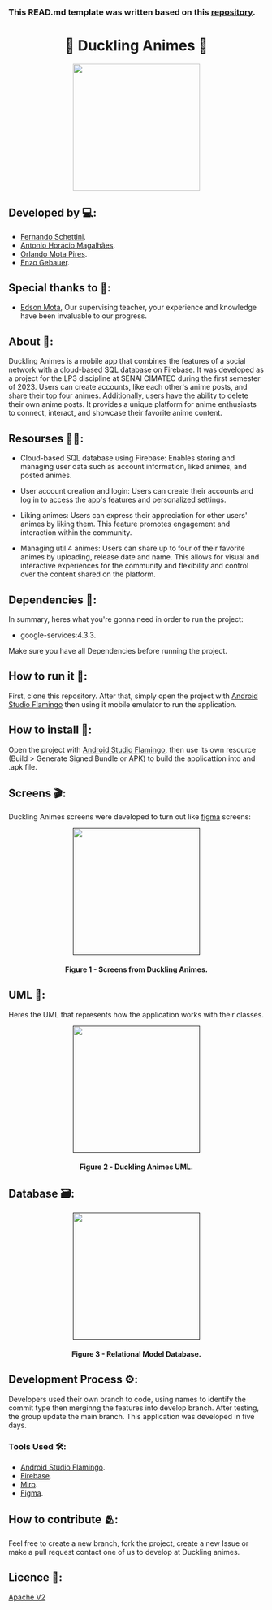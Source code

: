### This READ.md template was written based on this [repository](https://github.com/FernandoSchett/github_readme_template).

<h1 align="center">🦊 Duckling Animes 🦊</h1>

<div align="center">
	<a href="https://www.youtube.com/watch?v=3GFW8_c4fTM&ab_channel=COEL6252">
	<img height = "250em" src = "" />
    </a>
</div>

## Developed by 💻:
- [Fernando Schettini](https://github.com/FernandoSchett).
- [Antonio Horácio Magalhães](https://github.com/AntonioHoracio77).
- [Orlando Mota Pires](https://github.com/orlandomotapires).
- [Enzo Gebauer](https://github.com/enzogebauer).

## Special thanks to 🥰:
- [Edson Mota](https://github.com/edsonmottac), Our supervising teacher, your experience and knowledge have been invaluable to our progress.

## About 🤔:

Duckling Animes is a mobile app that combines the features of a social network with a cloud-based SQL database on Firebase. It was developed as a project for the LP3 discipline at SENAI CIMATEC during the first semester of 2023. Users can create accounts, like each other's anime posts, and share their top four animes. Additionally, users have the ability to delete their own anime posts. It provides a unique platform for anime enthusiasts to connect, interact, and showcase their favorite anime content.

## Resourses 🧑‍🔬:

- Cloud-based SQL database using Firebase: Enables storing and managing user data such as account information, liked animes, and posted animes.

- User account creation and login: Users can create their accounts and log in to access the app's features and personalized settings.

- Liking animes: Users can express their appreciation for other users' animes by liking them. This feature promotes engagement and interaction within the community.

- Managing util 4 animes: Users can share up to four of their favorite animes by uploading, release date and name. This allows for visual and interactive experiences for the community and flexibility and control over the content shared on the platform. 

## Dependencies 🚚:

In summary, heres what you're gonna need in order to run the project:

- google-services:4.3.3.

Make sure you have all Dependencies before running the project.

## How to run it 🏃:

First, clone this repository. After that, simply open the project with [Android Studio Flamingo](https://developer.android.com/studio?gclid=CjwKCAjwkLCkBhA9EiwAka9QRtoH0l_XcBFvl26AViadXiql6u4y5SU_ButKWTrG-Pt4bFONq_IkhBoC01QQAvD_BwE&gclsrc=aw.ds) then using it mobile emulator to run the application. 

## How to install 🔬:

Open the project with [Android Studio Flamingo](https://developer.android.com/studio?gclid=CjwKCAjwkLCkBhA9EiwAka9QRtoH0l_XcBFvl26AViadXiql6u4y5SU_ButKWTrG-Pt4bFONq_IkhBoC01QQAvD_BwE&gclsrc=aw.ds), then use its own resource (Build > Generate Signed Bundle or APK) to build the applicattion into and .apk file.

## Screens 🎬:

Duckling Animes screens were developed to turn out like [figma](https://www.figma.com/file/Vd1AuUZ97QO60LM4jriRUI/DunklingAnimes?type=design&node-id=0-1&t=iFcvM94IcnycrYPe-0) screens:

<div align="center">
	<a href="">
	<img height = "250em" src = "" /> 
    </a>
</div>
<h4 align="center">Figure 1 - Screens from Duckling Animes.</h4>


## UML‍ 💬:

Heres the UML that represents how the application works with their classes.

<div align="center">
	<a href="">
	<img height = "250em" src = "" />
    </a>
</div>
<h4 align="center">Figure 2 - Duckling Animes UML.</h4>


## Database 🗃️:

<div align="center">
	<a href="">
	<img height = "250em" src = "https://github.com/enzogebauer/Duckling-Animes/assets/80331486/8988d003-72b9-47ea-95da-b1c401829b2f" />
    </a>
</div>

<h4 align="center">Figure 3 - Relational Model Database.</h4>

## Development Process ⚙️:

Developers used their own branch to code, using names to identify the commit type then merginng the features into develop branch. After testing, the group update the main branch. This application was developed in five days.

### Tools Used 🛠️: 

- [Android Studio Flamingo](https://developer.android.com/studio?gclid=CjwKCAjwkLCkBhA9EiwAka9QRtoH0l_XcBFvl26AViadXiql6u4y5SU_ButKWTrG-Pt4bFONq_IkhBoC01QQAvD_BwE&gclsrc=aw.ds). 
- [Firebase](https://firebase.google.com/?hl=pt).
- [Miro](https://miro.com/).
- [Figma](https://www.figma.com/).

## How to contribute 🫂:

Feel free to create a new branch, fork the project, create a new Issue or make a pull request contact one of us to develop at Duckling animes.

## Licence 📜:

[Apache V2](https://choosealicense.com/licenses/apache-2.0/)
